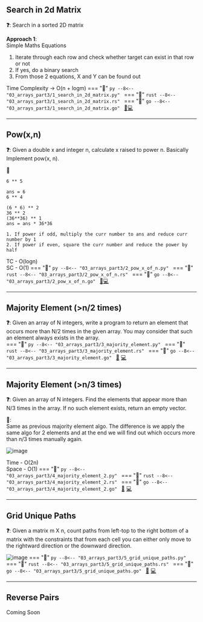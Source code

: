 ## Search in 2d Matrix

**❓**: Search in a sorted 2D matrix<br>

**Approach 1**:<br>
Simple Maths Equations<br>
1. Iterate through each row and check whether target can exist in that row or not<br>
2. If yes, do a binary search<br>
3. From those 2 equations, X and Y can be found out<br>

Time Complexity -> O(n + logm)
=== "🐍"
    ```py
    --8<-- "03_arrays_part3/1_search_in_2d_matrix.py"
    ```
=== "🦀"
    ```rust
    --8<-- "03_arrays_part3/1_search_in_2d_matrix.rs"
    ```
=== "🐋"
    ```go
    --8<-- "03_arrays_part3/1_search_in_2d_matrix.go"
    ```
[📘](https://takeuforward.org/data-structure/search-in-a-sorted-2d-matrix/)[💻](https://leetcode.com/problems/search-a-2d-matrix/)<br>

---

## Pow(x,n)

**❓**: Given a double x and integer n, calculate x raised to power n. Basically Implement pow(x, n).<br>

**🧠**<br>
```
6 ** 5

ans = 6
6 ** 4

(6 * 6) ** 2
36 ** 2
(36**36) ** 1
ans = ans * 36*36

1. If power if odd, multiply the curr number to ans and reduce curr number by 1
2. If power if even, square the curr number and reduce the power by half
```


TC - O(logn)<br>
SC - O(1)
=== "🐍"
    ```py
    --8<-- "03_arrays_part3/2_pow_x_of_n.py"
    ```
=== "🦀"
    ```rust
    --8<-- "03_arrays_part3/2_pow_x_of_n.rs"
    ```
=== "🐋"
    ```go
    --8<-- "03_arrays_part3/2_pow_x_of_n.go"
    ```
[📘](https://takeuforward.org/data-structure/implement-powxn-x-raised-to-the-power-n/)[💻](https://leetcode.com/problems/powx-n/)<br>

---

## Majority Element (>n/2 times)

**❓**: Given an array of N integers, write a program to return an element that occurs more than N/2 times in the given array. You may consider that such an element always exists in the array.<br>
=== "🐍"
    ```py
    --8<-- "03_arrays_part3/3_majority_element.py"
    ```
=== "🦀"
    ```rust
    --8<-- "03_arrays_part3/3_majority_element.rs"
    ```
=== "🐋"
    ```go
    --8<-- "03_arrays_part3/3_majority_element.go"
    ```
[📘](ttps://takeuforward.org/data-structure/find-the-majority-element-that-occurs-more-than-n-2-times/) [💻](https://leetcode.com/problems/majority-element/)<br>



---

## Majority Element (>n/3 times)

**❓**: Given an array of N integers. Find the elements that appear more than N/3 times in the array. If no such element exists, return an empty vector.<br>



**🧠**:<br>
Same as previous majority element algo. The difference is we apply the same algo for 2 elements and at the end we will find out which occurs more than n/3 times manually again.<br>

![image](https://static.takeuforward.org/wp/uploads/2023/04/Screenshot-2023-04-20-224857.png)

Time - O(2n)<br>
Space - O(1)
=== "🐍"
    ```py
    --8<-- "03_arrays_part3/4_majority_element_2.py"
    ```
=== "🦀"
    ```rust
    --8<-- "03_arrays_part3/4_majority_element_2.rs"
    ```
=== "🐋"
    ```go
    --8<-- "03_arrays_part3/4_majority_element_2.go"
    ```
[📘](https://takeuforward.org/data-structure/majority-elementsn-3-times-find-the-elements-that-appears-more-than-n-3-times-in-the-array/) [💻](https://leetcode.com/problems/majority-element-ii/)<br>

---

## Grid Unique Paths

**❓**: Given a matrix m X n, count paths from left-top to the right bottom of a matrix with the constraints that from each cell you can either only move to the rightward direction or the downward direction.<br>

![image](https://assets.leetcode.com/uploads/2018/10/22/robot_maze.png)
=== "🐍"
    ```py
    --8<-- "03_arrays_part3/5_grid_unique_paths.py"
    ```
=== "🦀"
    ```rust
    --8<-- "03_arrays_part3/5_grid_unique_paths.rs"
    ```
=== "🐋"
    ```go
    --8<-- "03_arrays_part3/5_grid_unique_paths.go"
    ```
[📘](https://takeuforward.org/data-structure/grid-unique-paths-count-paths-from-left-top-to-the-right-bottom-of-a-matrix/) [💻](https://leetcode.com/problems/unique-paths/)<br>


---

## Reverse Pairs

Coming Soon